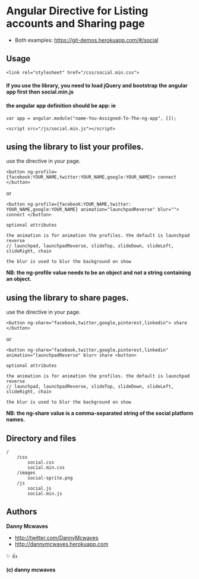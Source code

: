 # Angular Directive for Listing accounts and Sharing page 

* Both examples: https://git-demos.herokuapp.com/#/social

## Usage

	<link rel="stylesheet" href="/css/social.min.css">

#### If you use the library, you need to load jQuery and bootstrap the angular app first then social.min.js
#### the angular app definition should be app: ie 
   
    var app = angular.module("name-You-Assigned-To-The-ng-app", []);
    
	<script src="/js/social.min.js"></script>


## using the library to list your profiles.

use the directive in your page. 
  
	<button ng-profile={facebook:YOUR_NAME,twitter:YOUR_NAME,google:YOUR_NAME}> connect </button>
   
   or
   
	<button ng-profile={facebook:YOUR_NAME,twitter: YOUR_NAME,google:YOUR_NAME} animation="launchpadReverse" blur=""> connect </button>
    
    optional attributes
    
    the animation is for animation the profiles. the default is launchpad reverse 
    // launchpad, launchpadReverse, slideTop, slideDown, slideLeft, slideRight, chain
    
    the blur is used to blur the background on show

**NB: the ng-profile value needs to be an object and not a string containing an object.**
   
## using the library to share pages.

use the directive in your page. 
  
	<button ng-share="facebook,twitter,google,pinterest,linkedin"> share </button>
   
   or
   
	<button ng-share="facebook,twitter,google,pinterest,linkedin" animation="launchpadReverse" blur> share <button>
    
    optional attributes
    
    the animation is for animation the profiles. the default is launchpad reverse 
    // launchpad, launchpadReverse, slideTop, slideDown, slideLeft, slideRight, chain
    
    the blur is used to blur the background on show
    
**NB: the ng-share value is a comma-separated string of the social platform names.**    
	
	
## Directory and files

    /
		/css
            social.css
			social.min.css
		/images
			social-sprite.png
		/js
			social.js
			social.min.js

## Authors

**Danny Mcwaves**

+ http://twitter.com/DannyMcwaves
+ http://dannymcwaves.herokuapp.com

:sparkles: :+1:			

**(c) danny mcwaves**


